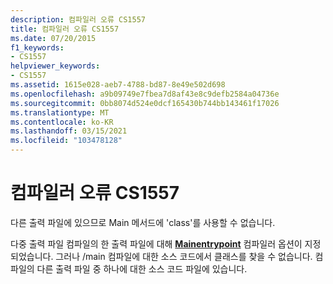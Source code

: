 ```yaml
---
description: 컴파일러 오류 CS1557
title: 컴파일러 오류 CS1557
ms.date: 07/20/2015
f1_keywords:
- CS1557
helpviewer_keywords:
- CS1557
ms.assetid: 1615e028-aeb7-4788-bd87-8e49e502d698
ms.openlocfilehash: a9b09749e7fbea7d8af43e8c9defb2584a04736e
ms.sourcegitcommit: 0bb8074d524e0dcf165430b744bb143461f17026
ms.translationtype: MT
ms.contentlocale: ko-KR
ms.lasthandoff: 03/15/2021
ms.locfileid: "103478128"
---
```

# <a name="compiler-error-cs1557"></a>컴파일러 오류 CS1557

다른 출력 파일에 있으므로 Main 메서드에 'class'를 사용할 수 없습니다.  
  
 다중 출력 파일 컴파일의 한 출력 파일에 대해 [**Mainentrypoint**](../language-reference/compiler-options/advanced.md#mainentrypoint-or-startupobject) 컴파일러 옵션이 지정 되었습니다. 그러나 /main 컴파일에 대한 소스 코드에서 클래스를 찾을 수 없습니다. 컴파일의 다른 출력 파일 중 하나에 대한 소스 코드 파일에 있습니다.
